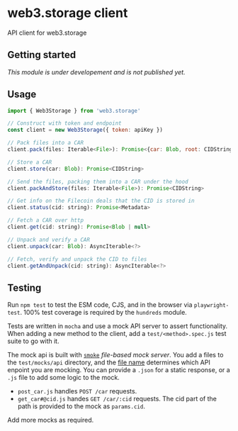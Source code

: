 # web3.storage client

API client for web3.storage

## Getting started

_This module is under developement and is not published yet._

## Usage

```js
import { Web3Storage } from 'web3.storage'

// Construct with token and endpoint
const client = new Web3Storage({ token: apiKey })

// Pack files into a CAR
client.pack(files: Iterable<File>): Promise<{car: Blob, root: CIDString}>

// Store a CAR
client.store(car: Blob): Promise<CIDString>

// Send the files, packing them into a CAR under the hood
client.packAndStore(files: Iterable<File>): Promise<CIDString>

// Get info on the Filecoin deals that the CID is stored in
client.status(cid: string): Promise<Metadata>

// Fetch a CAR over http
client.get(cid: string): Promise<Blob | null>

// Unpack and verify a CAR
client.unpack(car: Blob): AsyncIterable<?>

// Fetch, verify and unpack the CID to files
client.getAndUnpack(cid: string): AsyncIterable<?>
```

## Testing

Run `npm test` to test the ESM code, CJS, and in the browser via `playwright-test`. 100% test coverage is required by the `hundreds` module.

Tests are written in `mocha` and use a mock API server to assert functionality. When adding a new method to the client, add a `test/<method>.spec.js` test suite to go with it.

The mock api is built with [`smoke`](https://github.com/sinedied/smoke) _file-based mock server_. You add a files to the `test/mocks/api` directory, and the [file name](https://github.com/sinedied/smoke#file-naming) determines which API enpoint you are mocking. You can provide a `.json` for a static response, or a `.js` file to add some logic to the mock.

- `post_car.js` handles `POST /car` requests.
- `get_car#@cid.js` handes `GET /car/:cid` requests. The cid part of the path is provided to the mock as `params.cid`.

Add more mocks as required.

